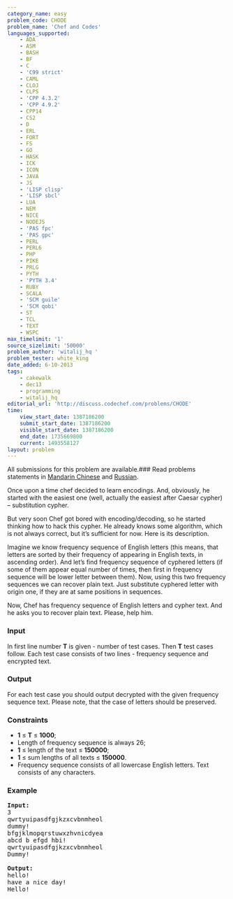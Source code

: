 ```yaml
---
category_name: easy
problem_code: CHODE
problem_name: 'Chef and Codes'
languages_supported:
    - ADA
    - ASM
    - BASH
    - BF
    - C
    - 'C99 strict'
    - CAML
    - CLOJ
    - CLPS
    - 'CPP 4.3.2'
    - 'CPP 4.9.2'
    - CPP14
    - CS2
    - D
    - ERL
    - FORT
    - FS
    - GO
    - HASK
    - ICK
    - ICON
    - JAVA
    - JS
    - 'LISP clisp'
    - 'LISP sbcl'
    - LUA
    - NEM
    - NICE
    - NODEJS
    - 'PAS fpc'
    - 'PAS gpc'
    - PERL
    - PERL6
    - PHP
    - PIKE
    - PRLG
    - PYTH
    - 'PYTH 3.4'
    - RUBY
    - SCALA
    - 'SCM guile'
    - 'SCM qobi'
    - ST
    - TCL
    - TEXT
    - WSPC
max_timelimit: '1'
source_sizelimit: '50000'
problem_author: 'witalij_hq '
problem_tester: white_king
date_added: 6-10-2013
tags:
    - cakewalk
    - dec13
    - programming
    - witalij_hq
editorial_url: 'http://discuss.codechef.com/problems/CHODE'
time:
    view_start_date: 1387186200
    submit_start_date: 1387186200
    visible_start_date: 1387186200
    end_date: 1735669800
    current: 1493558127
layout: problem
---
```

All submissions for this problem are available.###  Read problems statements in [Mandarin Chinese](http://www.codechef.com/download/translated/DEC13/mandarin/CHODE.pdf) and [Russian](http://www.codechef.com/download/translated/DEC13/russian/CHODE.pdf).

Once upon a time chef decided to learn encodings. And, obviously, he started with the easiest one (well, actually the easiest after Caesar cypher) – substitution cypher.


But very soon Chef got bored with encoding/decoding, so he started thinking how to hack this cypher.
He already knows some algorithm, which is not always correct,
but it’s sufficient for now. Here is its description.

Imagine we know frequency sequence of English letters (this means, that letters are sorted by their frequency of appearing in English texts, in ascending order).
And let’s find frequency sequence of cyphered letters (if some of them appear equal number of times, then first in frequency sequence will be lower letter between them).
Now, using this two frequency sequences we can recover plain text. Just substitute cyphered letter with origin one, if they are at same positions in sequences.

Now, Chef has frequency sequence of English letters and cypher text. And he asks you to recover plain text. Please, help him.

### Input

In first line number **T** is given - number of test cases. Then **T** test cases follow. Each test case consists of two lines - frequency sequence and encrypted text.

### Output

For each test case you should output decrypted with the given frequency sequence text. Please note, that the case of letters should be preserved.

### Constraints

- **1** ≤ **T** ≤ **1000**;
- Length of frequency sequence is always 26;
- **1** ≤ length of the text ≤ **150000**;
- **1** ≤ sum lengths of all texts ≤ **150000**.
- Frequency sequence consists of all lowercase English letters. Text consists of any characters.

### Example

<pre>
<b>Input:</b>
3
qwrtyuipasdfgjkzxcvbnmheol
dummy!
bfgjklmopqrstuwxzhvnicdyea
abcd b efgd hbi!
qwrtyuipasdfgjkzxcvbnmheol
Dummy!

<b>Output:</b>
hello!
have a nice day!
Hello!

</pre>